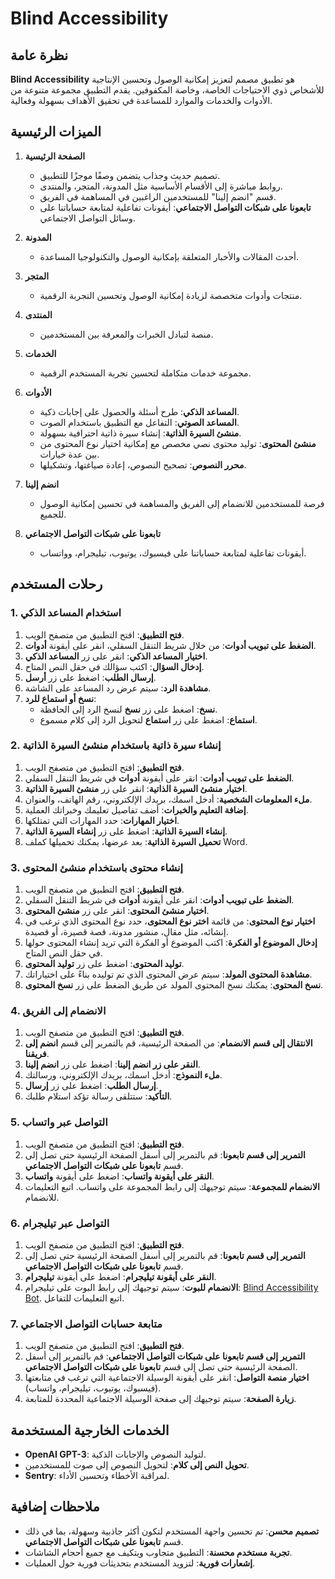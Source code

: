 # Blind Accessibility

## نظرة عامة

**Blind Accessibility** هو تطبيق مصمم لتعزيز إمكانية الوصول وتحسين الإنتاجية للأشخاص ذوي الاحتياجات الخاصة، وخاصة المكفوفين. يقدم التطبيق مجموعة متنوعة من الأدوات والخدمات والموارد للمساعدة في تحقيق الأهداف بسهولة وفعالية.

## الميزات الرئيسية

1. **الصفحة الرئيسية**
   - تصميم حديث وجذاب يتضمن وصفًا موجزًا للتطبيق.
   - روابط مباشرة إلى الأقسام الأساسية مثل المدونة، المتجر، والمنتدى.
   - قسم "انضم إلينا" للمستخدمين الراغبين في المساهمة في الفريق.
   - **تابعونا على شبكات التواصل الاجتماعي**: أيقونات تفاعلية لمتابعة حساباتنا على وسائل التواصل الاجتماعي.

2. **المدونة**
   - أحدث المقالات والأخبار المتعلقة بإمكانية الوصول والتكنولوجيا المساعدة.

3. **المتجر**
   - منتجات وأدوات متخصصة لزيادة إمكانية الوصول وتحسين التجربة الرقمية.

4. **المنتدى**
   - منصة لتبادل الخبرات والمعرفة بين المستخدمين.

5. **الخدمات**
   - مجموعة خدمات متكاملة لتحسين تجربة المستخدم الرقمية.

6. **الأدوات**
   - **المساعد الذكي**: طرح أسئلة والحصول على إجابات ذكية.
   - **المساعد الصوتي**: التفاعل مع التطبيق باستخدام الصوت.
   - **منشئ السيرة الذاتية**: إنشاء سيرة ذاتية احترافية بسهولة.
   - **منشئ المحتوى**: توليد محتوى نصي مخصص مع إمكانية اختيار نوع المحتوى من بين عدة خيارات.
   - **محرر النصوص**: تصحيح النصوص، إعادة صياغتها، وتشكيلها.

7. **انضم إلينا**
   - فرصة للمستخدمين للانضمام إلى الفريق والمساهمة في تحسين إمكانية الوصول للجميع.

8. **تابعونا على شبكات التواصل الاجتماعي**
   - أيقونات تفاعلية لمتابعة حساباتنا على فيسبوك، يوتيوب، تيليجرام، وواتساب.

## رحلات المستخدم

### 1. استخدام المساعد الذكي

1. **فتح التطبيق**: افتح التطبيق من متصفح الويب.
2. **الضغط على تبويب أدوات**: من خلال شريط التنقل السفلي، انقر على أيقونة **أدوات**.
3. **اختيار المساعد الذكي**: انقر على زر **المساعد الذكي**.
4. **إدخال السؤال**: اكتب سؤالك في حقل النص المتاح.
5. **إرسال الطلب**: اضغط على زر **أرسل**.
6. **مشاهدة الرد**: سيتم عرض رد المساعد على الشاشة.
7. **نسخ أو استماع للرد**:
   - **نسخ**: اضغط على زر **نسخ** لنسخ الرد إلى الحافظة.
   - **استماع**: اضغط على زر **استماع** لتحويل الرد إلى كلام مسموع.

### 2. إنشاء سيرة ذاتية باستخدام منشئ السيرة الذاتية

1. **فتح التطبيق**: افتح التطبيق من متصفح الويب.
2. **الضغط على تبويب أدوات**: انقر على أيقونة **أدوات** في شريط التنقل السفلي.
3. **اختيار منشئ السيرة الذاتية**: انقر على زر **منشئ السيرة الذاتية**.
4. **ملء المعلومات الشخصية**: أدخل اسمك، بريدك الإلكتروني، رقم الهاتف، والعنوان.
5. **إضافة التعليم والخبرات**: أضف تفاصيل تعليمك وخبراتك العملية.
6. **اختيار المهارات**: حدد المهارات التي تمتلكها.
7. **إنشاء السيرة الذاتية**: اضغط على زر **إنشاء السيرة الذاتية**.
8. **تحميل السيرة الذاتية**: بعد عرضها، يمكنك تحميلها كملف Word.

### 3. إنشاء محتوى باستخدام منشئ المحتوى

1. **فتح التطبيق**: افتح التطبيق من متصفح الويب.
2. **الضغط على تبويب أدوات**: انقر على أيقونة **أدوات** في شريط التنقل السفلي.
3. **اختيار منشئ المحتوى**: انقر على زر **منشئ المحتوى**.
4. **اختيار نوع المحتوى**: من قائمة **اختر نوع المحتوى**، حدد نوع المحتوى الذي ترغب في إنشائه، مثل مقال، منشور مدونة، قصة قصيرة، أو قصيدة.
5. **إدخال الموضوع أو الفكرة**: اكتب الموضوع أو الفكرة التي تريد إنشاء المحتوى حولها في حقل النص المتاح.
6. **توليد المحتوى**: اضغط على زر **توليد المحتوى**.
7. **مشاهدة المحتوى المولد**: سيتم عرض المحتوى الذي تم توليده بناءً على اختياراتك.
8. **نسخ المحتوى**: يمكنك نسخ المحتوى المولد عن طريق الضغط على زر **نسخ المحتوى**.

### 4. الانضمام إلى الفريق

1. **فتح التطبيق**: افتح التطبيق من متصفح الويب.
2. **الانتقال إلى قسم الانضمام**: من الصفحة الرئيسية، قم بالتمرير إلى قسم **انضم إلى فريقنا**.
3. **النقر على زر انضم إلينا**: اضغط على زر **انضم إلينا**.
4. **ملء النموذج**: أدخل اسمك، بريدك الإلكتروني، ورسالتك.
5. **إرسال الطلب**: اضغط على زر **إرسال**.
6. **التأكيد**: ستتلقى رسالة تؤكد استلام طلبك.

### 5. التواصل عبر واتساب

1. **فتح التطبيق**: افتح التطبيق من متصفح الويب.
2. **التمرير إلى قسم تابعونا**: قم بالتمرير إلى أسفل الصفحة الرئيسية حتى تصل إلى قسم **تابعونا على شبكات التواصل الاجتماعي**.
3. **النقر على أيقونة واتساب**: اضغط على أيقونة **واتساب**.
4. **الانضمام للمجموعة**: سيتم توجيهك إلى رابط المجموعة على واتساب. اتبع التعليمات للانضمام.

### 6. التواصل عبر تيليجرام

1. **فتح التطبيق**: افتح التطبيق من متصفح الويب.
2. **التمرير إلى قسم تابعونا**: قم بالتمرير إلى أسفل الصفحة الرئيسية حتى تصل إلى قسم **تابعونا على شبكات التواصل الاجتماعي**.
3. **النقر على أيقونة تيليجرام**: اضغط على أيقونة **تيليجرام**.
4. **الانضمام للبوت**: سيتم توجيهك إلى رابط البوت على تيليجرام: [Blind Accessibility Bot](https://t.me/Blindaccessibilitybot). اتبع التعليمات للتفاعل.

### 7. متابعة حسابات التواصل الاجتماعي

1. **فتح التطبيق**: افتح التطبيق من متصفح الويب.
2. **التمرير إلى قسم تابعونا على شبكات التواصل الاجتماعي**: قم بالتمرير إلى أسفل الصفحة الرئيسية حتى تصل إلى قسم **تابعونا على شبكات التواصل الاجتماعي**.
3. **اختيار منصة التواصل**: انقر على أيقونة الوسيلة الاجتماعية التي ترغب في متابعتها (فيسبوك، يوتيوب، تيليجرام، واتساب).
4. **زيارة الصفحة**: سيتم توجيهك إلى صفحة الوسيلة الاجتماعية المحددة للمتابعة.

## الخدمات الخارجية المستخدمة

- **OpenAI GPT-3**: لتوليد النصوص والإجابات الذكية.
- **تحويل النص إلى كلام**: لتحويل النصوص إلى صوت للمستخدمين.
- **Sentry**: لمراقبة الأخطاء وتحسين الأداء.

## ملاحظات إضافية

- **تصميم محسن**: تم تحسين واجهة المستخدم لتكون أكثر جاذبية وسهولة، بما في ذلك قسم **تابعونا على شبكات التواصل الاجتماعي**.
- **تجربة مستخدم محسنة**: التطبيق متجاوب ويتكيف مع جميع أحجام الشاشات.
- **إشعارات فورية**: لتزويد المستخدم بتحديثات فورية حول العمليات.